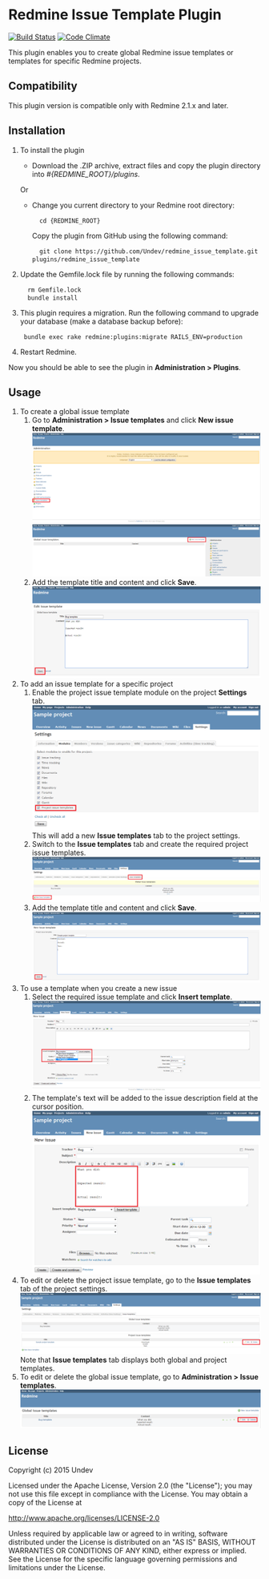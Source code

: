 # Redmine Issue Template Plugin

[![Build Status](https://travis-ci.org/Undev/redmine_issue_template.png?branch=master)](https://travis-ci.org/Undev/redmine_issue_template)
[![Code Climate](https://codeclimate.com/github/Undev/redmine_issue_template.png)](https://codeclimate.com/github/Undev/redmine_issue_template)

This plugin enables you to create global Redmine issue templates or templates for specific Redmine projects.

## Compatibility

This plugin version is compatible only with Redmine 2.1.x and later.

## Installation


1. To install the plugin
    * Download the .ZIP archive, extract files and copy the plugin directory into *#{REDMINE_ROOT}/plugins*.
    
    Or

    * Change you current directory to your Redmine root directory:  

            cd {REDMINE_ROOT}
 
      Copy the plugin from GitHub using the following command:

            git clone https://github.com/Undev/redmine_issue_template.git plugins/redmine_issue_template

2. Update the Gemfile.lock file by running the following commands:  

         rm Gemfile.lock  
         bundle install

3. This plugin requires a migration. Run the following command to upgrade your database (make a database backup before):  

        bundle exec rake redmine:plugins:migrate RAILS_ENV=production

4. Restart Redmine.

Now you should be able to see the plugin in **Administration > Plugins**.

## Usage

1. To create a global issue template
    1. Go to **Administration > Issue templates** and click **New issue template**.  
      ![create global template](global_issue_template_1.png)  
      ![create global template](global_issue_template_2.png)
    2. Add the template title and content and click **Save**.  
    ![create global template](global_issue_template_3.PNG)
2. To add an issue template for a specific project
    1. Enable the project issue template module on the project **Settings** tab.  
      ![issue template module](issue_template_1.PNG)  
      This will add a new **Issue templates** tab to the project settings.
    2. Switch to the **Issue templates** tab and create the required project issue templates.  
      ![create issue template](issue_template_2.PNG)  
    3. Add the template title and content and click **Save**.  
    ![create issue template](issue_template_3.PNG)
3. To use a template when you create a new issue
    1. Select the required issue template and click **Insert template**.  
    ![select issue template](issue_template_4.PNG)
    2. The template's text will be added to the issue description field at the cursor position.  
    ![add issue template](issue_template_5.PNG)
4. To edit or delete the project issue template, go to the **Issue templates** tab of the project settings.  
  ![edit issue template](issue_template_6.PNG)
  Note that **Issue templates** tab displays both global and project templates.
5. To edit or delete the global issue template, go to **Administration > Issue templates**.  
![create global template](global_issue_template_4.png)


## License

Copyright (c) 2015 Undev

Licensed under the Apache License, Version 2.0 (the "License");
you may not use this file except in compliance with the License.
You may obtain a copy of the License at

http://www.apache.org/licenses/LICENSE-2.0

Unless required by applicable law or agreed to in writing, software
distributed under the License is distributed on an "AS IS" BASIS,
WITHOUT WARRANTIES OR CONDITIONS OF ANY KIND, either express or implied.
See the License for the specific language governing permissions and
limitations under the License.
